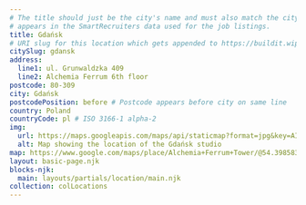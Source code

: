 ```yaml
---
# The title should just be the city's name and must also match the city name as it
# appears in the SmartRecruiters data used for the job listings.
title: Gdańsk
# URI slug for this location which gets appended to https://buildit.wiprodigital.com/thing/studio/[xx]/
citySlug: gdansk
address:
  line1: ul. Grunwaldzka 409
  line2: Alchemia Ferrum 6th floor
postcode: 80-309
city: Gdańsk
postcodePosition: before # Postcode appears before city on same line
country: Poland
countryCode: pl # ISO 3166-1 alpha-2
img: 
  url: https://maps.googleapis.com/maps/api/staticmap?format=jpg&key=AIzaSyAa-P3u_B9zTs_DJ_dXRK5og7r3_n7vlT0&maptype=roadmap&scale=2&size=425x300&markers=54.39851249592157,18.57698661508039&zoom=15
  alt: Map showing the location of the Gdańsk studio
map: https://www.google.com/maps/place/Alchemia+Ferrum+Tower/@54.3985837,18.5747376,17z/data=!3m1!4b1!4m5!3m4!1s0x46fd752864e2eab3:0x80d3c9302c7fad51!8m2!3d54.3985837!4d18.5769263
layout: basic-page.njk
blocks-njk:
  main: layouts/partials/location/main.njk
collection: colLocations
---
```

